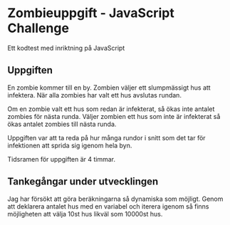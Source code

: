 # Zombieuppgift - JavaScript Challenge
Ett kodtest med inriktning på JavaScript

## Uppgiften

En zombie kommer till en by. 
Zombien väljer ett slumpmässigt hus att infektera.
När alla zombies har valt ett hus avslutas rundan. 

Om en zombie valt ett hus som redan är infekterat, så ökas inte antalet zombies för nästa runda. 
Väljer zombien ett hus som inte är infekterat så ökas antalet zombies till nästa runda.

Uppgiften var att ta reda på hur många rundor i snitt som det tar för infektionen att sprida sig igenom hela byn.

Tidsramen för uppgiften är 4 timmar.

## Tankegångar under utvecklingen

Jag har försökt att göra beräkningarna så dynamiska som möjligt. 
Genom att deklarera antalet hus med en variabel och iterera igenom så finns möjligheten att välja 10st hus likväl som 10000st hus. 

